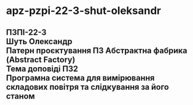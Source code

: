 # apz-pzpi-22-3-shut-oleksandr  
ПЗПІ-22-3  
Шуть Олександр  
Патерн проєктування ПЗ Абстрактна фабрика (Abstract Factory)  
Тема доповіді ПЗ2  
Програмна система для вимірювання складових повітря та слідкування за його станом  
---  
